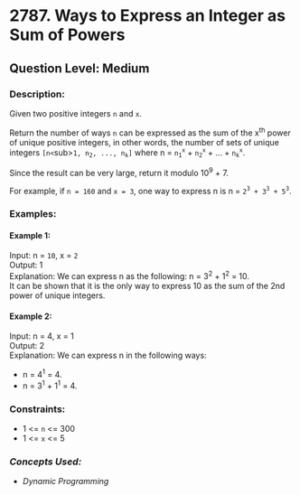 # 2787. Ways to Express an Integer as Sum of Powers
## Question Level: Medium
### Description:
Given two positive integers `n` and `x`.

Return the number of ways `n` can be expressed as the sum of the x<sup>th</sup> power of unique positive integers, in other words, the number of sets of unique integers `[n<`sub>`1`</sub>`, n`<sub>`2`</sub>`, ..., n`<sub>`k`</sub>`]` where n = `n`<sub>`1`</sub><sup>`x`</sup> + `n`<sub>`2`</sub><sup>`x`</sup> + ... + `n`<sub>`k`</sub><sup>`x`</sup>.

Since the result can be very large, return it modulo 10<sup>9</sup> + 7.

For example, if `n = 160` and `x = 3`, one way to express n is n = `2`<sup>`3`</sup>` + 3`<sup>`3`</sup>` + 5`<sup>`3`</sup>.

### Examples:
#### Example 1:

Input: n = `10`, x = `2`  
Output: 1  
Explanation: We can express n as the following: n = 3<sup>2</sup> + 1<sup>2</sup> = 10.  
It can be shown that it is the only way to express 10 as the sum of the 2nd power of unique integers.  
#### Example 2:

Input: n = 4, x = 1  
Output: 2  
Explanation: We can express n in the following ways:  
- n = 4<sup>1</sup> = 4.
- n = 3<sup>1</sup> + 1<sup>1</sup> = 4.

### Constraints:

- 1 <= `n` <= 300
- 1 <= `x` <= 5
### <i>Concepts Used:
- Dynamic Programming</i>